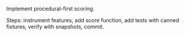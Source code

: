 Implement procedural-first scoring.

Steps: instrument features, add score function, add tests with canned fixtures, verify with snapshots, commit.